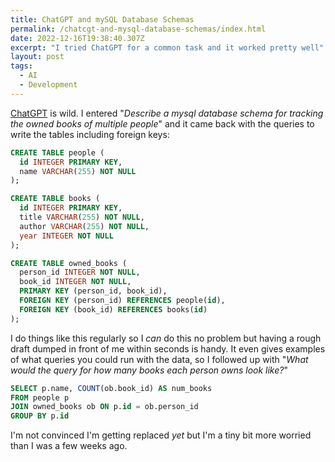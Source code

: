 ```yaml
---
title: ChatGPT and mySQL Database Schemas
permalink: /chatcgt-and-mysql-database-schemas/index.html
date: 2022-12-16T19:38:40.307Z
excerpt: "I tried ChatGPT for a common task and it worked pretty well"
layout: post
tags:
  - AI
  - Development
---
```


[ChatGPT](https://chat.openai.com/chat) is wild. I entered "_Describe a mysql database schema for tracking the owned books of multiple people_" and it came back with the queries to write the tables including foreign keys:

```sql
CREATE TABLE people (
  id INTEGER PRIMARY KEY,
  name VARCHAR(255) NOT NULL
);

CREATE TABLE books (
  id INTEGER PRIMARY KEY,
  title VARCHAR(255) NOT NULL,
  author VARCHAR(255) NOT NULL,
  year INTEGER NOT NULL
);

CREATE TABLE owned_books (
  person_id INTEGER NOT NULL,
  book_id INTEGER NOT NULL,
  PRIMARY KEY (person_id, book_id),
  FOREIGN KEY (person_id) REFERENCES people(id),
  FOREIGN KEY (book_id) REFERENCES books(id)
);
```

I do things like this regularly so I _can_ do this no problem but having a rough draft dumped in front of me within seconds is handy. It even gives examples of what queries you could run with the data, so I followed up with "_What would the query for how many books each person owns look like?_"


```sql
SELECT p.name, COUNT(ob.book_id) AS num_books
FROM people p
JOIN owned_books ob ON p.id = ob.person_id
GROUP BY p.id
```

I'm not convinced I'm getting replaced _yet_ but I'm a tiny bit more worried than I was a few weeks ago.
